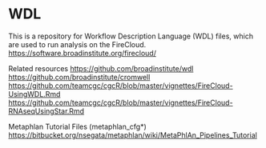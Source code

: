 # WDL
This is a repository for Workflow Description Language (WDL) files, which are used to run analysis on the FireCloud.<br>
https://software.broadinstitute.org/firecloud/

Related resources
https://github.com/broadinstitute/wdl
https://github.com/broadinstitute/cromwell
https://github.com/teamcgc/cgcR/blob/master/vignettes/FireCloud-UsingWDL.Rmd
https://github.com/teamcgc/cgcR/blob/master/vignettes/FireCloud-RNAseqUsingStar.Rmd

Metaphlan Tutorial Files (metaphlan_cfg*)<br>
https://bitbucket.org/nsegata/metaphlan/wiki/MetaPhlAn_Pipelines_Tutorial

